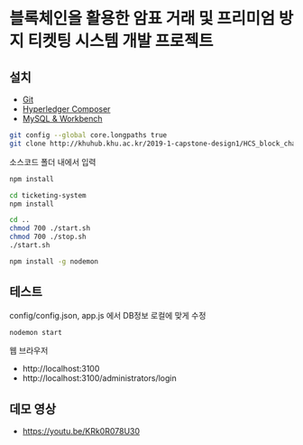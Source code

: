 # 블록체인을 활용한 암표 거래 및 프리미엄 방지 티켓팅 시스템 개발 프로젝트



## 설치
 - [Git](https://git-scm.com/)
 - [Hyperledger Composer](https://hyperledger.github.io/composer/latest/installing/installing-index)
 - [MySQL & Workbench](https://donghwa-kim.github.io/mysql.html)

```sh
git config --global core.longpaths true
git clone http://khuhub.khu.ac.kr/2019-1-capstone-design1/HCS_block_chain_ticket_protection.git
```

소스코드 폴더 내에서 입력

```sh
npm install

cd ticketing-system
npm install

cd ..
chmod 700 ./start.sh
chmod 700 ./stop.sh
./start.sh

npm install -g nodemon
```

## 테스트

config/config.json, app.js 에서 DB정보 로컬에 맞게 수정

```sh
nodemon start
```


웹 브라우저
 - http://localhost:3100
 - http://localhost:3100/administrators/login

## 데모 영상
 - https://youtu.be/KRk0R078U30
